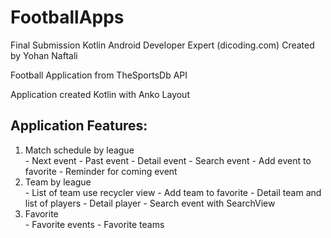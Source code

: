 # FootballApps

Final Submission Kotlin Android Developer Expert (dicoding.com)
Created by Yohan Naftali

Football Application from TheSportsDb API

Application created Kotlin with Anko Layout

<h2>Application Features:</h2>
<ol>
  <li>Match schedule by league</li>
  - Next event
  - Past event
  - Detail event
  - Search event
  - Add event to favorite
  - Reminder for coming event
  
<li>Team by league</li>
  - List of team use recycler view
  - Add team to favorite
  - Detail team and list of players
  - Detail player
  - Search event with SearchView
 
<li>Favorite</li>
  - Favorite events
  - Favorite teams
  
</ol>
